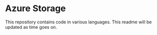 # Azure Storage

This repository contains code in various languages. This readme will be updated as time goes on.
